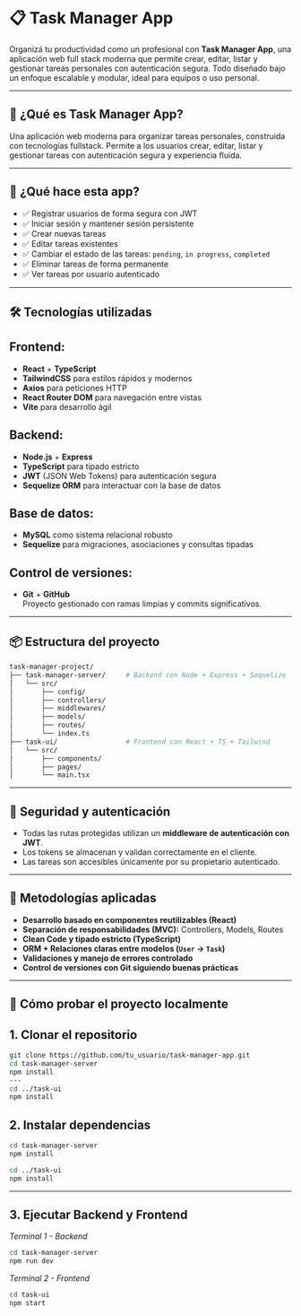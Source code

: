 # 📋 Task Manager App

Organizá tu productividad como un profesional con **Task Manager App**, una aplicación web full stack moderna que permite crear, editar, listar y gestionar tareas personales con autenticación segura. Todo diseñado bajo un enfoque escalable y modular, ideal para equipos o uso personal.

---

## 🚀 ¿Qué es Task Manager App?

Una aplicación web moderna para organizar tareas personales, construida con tecnologías fullstack. Permite a los usuarios crear, editar, listar y gestionar tareas con autenticación segura y experiencia fluida.

---

## 🚀 ¿Qué hace esta app?

- ✅ Registrar usuarios de forma segura con JWT
- ✅ Iniciar sesión y mantener sesión persistente
- ✅ Crear nuevas tareas
- ✅ Editar tareas existentes
- ✅ Cambiar el estado de las tareas: `pending`, `in progress`, `completed`
- ✅ Eliminar tareas de forma permanente
- ✅ Ver tareas por usuario autenticado

---

## 🛠️ Tecnologías utilizadas

## Frontend:
- **React** + **TypeScript**
- **TailwindCSS** para estilos rápidos y modernos
- **Axios** para peticiones HTTP
- **React Router DOM** para navegación entre vistas
- **Vite** para desarrollo ágil

## Backend:
- **Node.js** + **Express**
- **TypeScript** para tipado estricto
- **JWT** (JSON Web Tokens) para autenticación segura
- **Sequelize ORM** para interactuar con la base de datos

## Base de datos:
- **MySQL** como sistema relacional robusto
- **Sequelize** para migraciones, asociaciones y consultas tipadas

## Control de versiones:
- **Git** + **GitHub**  
  Proyecto gestionado con ramas limpias y commits significativos.

---

## 📦 Estructura del proyecto

```bash
task-manager-project/
├── task-manager-server/     # Backend con Node + Express + Sequelize
│   └── src/
│       ├── config/
│       ├── controllers/
│       ├── middlewares/
│       ├── models/
│       ├── routes/
│       └── index.ts
├── task-ui/                 # Frontend con React + TS + Tailwind
│   └── src/
│       ├── components/
│       ├── pages/
│       └── main.tsx
```
---

## 🔐 Seguridad y autenticación

- Todas las rutas protegidas utilizan un **middleware de autenticación con JWT**.
- Los tokens se almacenan y validan correctamente en el cliente.
- Las tareas son accesibles únicamente por su propietario autenticado.

---

## 🧠 Metodologías aplicadas

- **Desarrollo basado en componentes reutilizables (React)**
- **Separación de responsabilidades (MVC):** Controllers, Models, Routes
- **Clean Code y tipado estricto (TypeScript)**
- **ORM + Relaciones claras entre modelos (`User` → `Task`)**
- **Validaciones y manejo de errores controlado**
- **Control de versiones con Git siguiendo buenas prácticas**

---

## 🧪 Cómo probar el proyecto localmente

## 1. Clonar el repositorio
```bash
git clone https://github.com/tu_usuario/task-manager-app.git
cd task-manager-server
npm install
---
cd ../task-ui
npm install
```

## 2. Instalar dependencias
```bash
cd task-manager-server
npm install

cd ../task-ui
npm install
```
---
## 3. Ejecutar Backend y Frontend
 *Terminal 1 - Backend*
```bash
cd task-manager-server
npm run dev
```

 *Terminal 2 - Frontend*
```bash
cd task-ui
npm start
```
